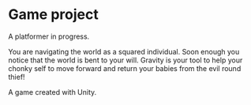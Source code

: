 # Game project

A platformer in progress.

You are navigating the world as a squared individual. Soon enough you notice that the world is bent to your will. Gravity is your tool to help your chonky self to move forward and return your babies from the evil round thief!


A game created with Unity.
